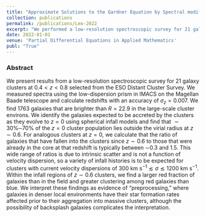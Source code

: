 ```yaml
---
title: "Approximate Solutions to the Gardner Equation by Spectral modified Exponential Time Differencing Method"
collection: publications
permalink: /publications/Leo-2022
excerpt: "We performed a low-resolution spectroscopic survey for 21 galaxy clusters to measure redshifts to galaxies in each of the cluster fields. Using these redshifts, we identified cluster members and studied their color as a function of their lcoal environment."
date: 2022-01-01
venue: 'Partial Differential Equations in Applied Mathematics'
publ: "True"
---
```


### Abstract
We present results from a low-resolution spectroscopic survey for 21 galaxy clusters at $0.4 < z < 0.8$ selected from the ESO Distant Cluster Survey. We measured spectra using the low-dispersion prism in IMACS on the Magellan Baade telescope and calculate redshifts with an accuracy of $\sigma_z = 0.007$. We find 1763 galaxies that are brighter than $R = 22.9$ in the large-scale cluster environs. We identify the galaxies expected to be accreted by the clusters as they evolve to $z = 0$ using spherical infall models and find that $\sim30\%─70\%$ of the $z = 0$ cluster population lies outside the virial radius at $z\sim0.6$. For analogous clusters at $z = 0$, we calculate that the ratio of galaxies that have fallen into the clusters since $z \sim 0.6$ to those that were already in the core at that redshift is typically between $\sim$0.3 and 1.5. This wide range of ratios is due to intrinsic scatter and is not a function of velocity dispersion, so a variety of infall histories is to be expected for clusters with current velocity dispersions of $300~\mathrm{km~s}^{−1} ≲ σ ≲ 1200~\mathrm{km~s}^{−1}$. Within the infall regions of $z \sim 0.6$ clusters, we find a larger red fraction of galaxies than in the field and greater clustering among red galaxies than blue. We interpret these findings as evidence of “preprocessing,” where galaxies in denser local environments have their star formation rates affected prior to their aggregation into massive clusters, although the possibility of backsplash galaxies complicates the interpretation.
